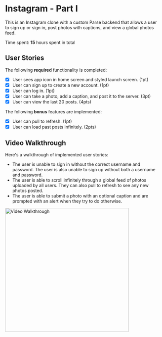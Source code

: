 # Instagram - Part I

This is an Instagram clone with a custom Parse backend that allows a user to sign up or sign in, post photos with captions, and view a global photos feed.

Time spent: **15** hours spent in total

## User Stories

The following **required** functionality is completed:

- [x] User sees app icon in home screen and styled launch screen. (1pt)
- [x] User can sign up to create a new account. (1pt)
- [x] User can log in. (1pt)
- [x] User can take a photo, add a caption, and post it to the server. (3pt)
- [x] User can view the last 20 posts. (4pts)

The following **bonus** features are implemented:

- [x] User can pull to refresh. (1pt)
- [x] User can load past posts infinitely. (2pts)

## Video Walkthrough

Here's a walkthrough of implemented user stories:

- The user is unable to sign in without the correct username and password. The user is also unable to sign up without both a username and password.
- The user is able to scroll infinitely through a global feed of photos uploaded by all users. They can also pull to refresh to see any new photos posted.
- The user is able to submit a photo with an optional caption and are prompted with an alert when they try to do otherwise.

<img src='https://github.com/bryandevelops/Instagram/blob/master/demo.gif' title='Video Walkthrough' width='400' alt='Video Walkthrough' />
